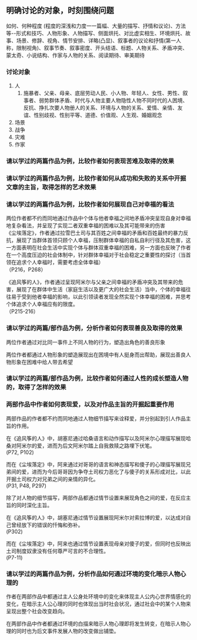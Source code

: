 ## 明确讨论的对象，时刻围绕问题

如何、何种程度 (程度的深浅和力度一一篇幅、大量的描写、抒情和议论)、方法等--形式和技巧、人物形象、人物描写、侧面烘托、对比虚实相生、环境烘托、故事、场景、修辞、视角、情节安排、详略(凸显)、叙事者的议论和抒情(第一人称，限制视角)、叙事节奏、叙事密度、开头结语、标题、人物关系、矛盾冲突、蒙太奇、小说结构、作家与人物的关系、阅读期待、审美期待

### 讨论对象
1. 人
   1. 施暴者、父亲、母亲、底层劳动人民、小人物、年轻人、女性、男性、叙事者、弱势群体矛盾、时代与人物主要人物隐性人物不同时代的人困境、反抗、挣扎次要人物册人的关系、环境与人物的关系、爱情、亲情、友谊、性别歧视、性别平等、道德、价值观、人生观、婚姻观念
2. 场景
3. 战争
4. 灾难
5. 作家

### 请以学过的两篇作品为例，比较作者如何表现苦难及取得的效果

### 请以学过的两篇作品为例，比较作者如何从成功和失败的关系中开掘文章的主旨，取得怎样的艺术效果

### 请以学过的两篇作品为例，比较作者如何展现自己对幸福的看法

两位作者都不约而同地通过作品中个体与他者幸福之间地矛盾冲突呈现自身对幸福地复杂看法，并呈现了实现二者双重幸福的困难以及其可能带来的伤害  
《尘埃落定》，作者通过拉雪巴土司与其百姓之间幸福的矛盾和百姓最终的暴力反抗，展现了当群体首领只顾个人幸福，压制群体幸福的自私自利行径及其危害，这一方面表明在社会生活中实现个体与群体双重幸福的困难，另一方面也反映了作者在一个高度压迫的社会体制中，针对群体幸福对于社会稳定之重要性的探讨（当首领在追求个人幸福时，需要考虑全体幸福）  
（P216，P268）

《追风筝的人》，作者通过呈现阿米尔与父亲之间幸福的矛盾冲突及其带来的危害，展现了在群体中生活（家庭生活以及更广大的社会生活）当中，个体的幸福往往易于受到他者幸福的影响，以此引领读者发现全然实现个体幸福的困难，并思考个体追求个人幸福应有的限度。  
（P215-216）

### 请以学过的两篇/部作品为例，分析作者如何表现善良及取得的效果
两位作者通过对比同一事件上不同人物的行为，塑造出角色的善良形象

两位作者都通过人物形象的塑造展现出在困境中有人挺身而出帮助，展现出善良人物形象在困难中给人带去希望  

### 请以学过的两篇/部作品为例，比较作者如何通过人性的成长塑造人物的，取得了怎样的效果

### 两部作品中作者如何表现爱，以及对作品主旨的开掘起重要作用  
两部作品的作者都不约而同地通过人物细节描写来诠释爱，并分别起到引人作品主旨的作用。  

在《追风筝的人》中，胡塞尼通过哈桑语言和动作描写以及阿米尔心理描写展现哈桑对阿米尔的爱，进而为后文阿米尔踏上自我救赎之路埋下伏笔。  
(P72, P102)  

而在《尘埃落定》中，阿来通过对哥哥的语言和神态描写和傻子的心理描写展现兄弟间的爱，进而为今后哥哥因为争夺土司权力恶化了与傻子的关系形成对比，以此开掘土司权力对兄弟之间的亲情的异化。  
(P31, P48, P297)  

除了对人物的细节描写，两部作品都通过情节设置来展现角色之间的爱，在反应主旨的同时深化主旨。  

在《追风筝的人》中，胡塞尼通过情节设置展现阿米尔对索拉博的爱，以达成对自己曾经放下的错误的忏悔和弥补。  
(P302)  

而在《尘埃落定》中，阿来也通过情节设置表现母亲对傻子的爱，但同时也反映出土司制度奴隶没有任何尊严可言的不合理性。  
(P7-11)  

### 请以学过的两篇作品为例，分析作品如何通过环境的变化暗示人物心理的
作者在两部作品中都通过主人公身处环境中的变化来体现主人公内心世界情感化的变化，在暗示主人公心理的同时也体现出当时社会状况，通过社会中的某个人物来呈现出整个社会改变趋向。  

在两部作品中作者都通过环境的白描来暗示人物心理即将发生转变，在暗示人物心理的同时也为后文事件发展人物的改变做出铺垫。  


